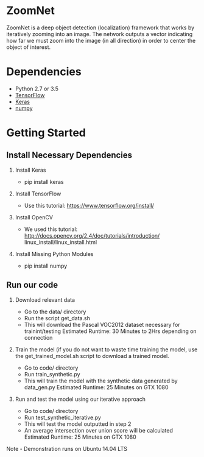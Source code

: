 # ZoomNet 

ZoomNet is a deep object detection (localization) framework that works by iteratively zooming into an image. 
The network outputs a vector indicating how far we must zoom into the image (in all direction) in order to center the object of interest. 

# Dependencies

* Python 2.7 or 3.5
* [TensorFlow](https://www.tensorflow.org/) 
* [Keras](https://keras.io/)
* [numpy](https://pypi.python.org/pypi/numpy)

# Getting Started

## Install Necessary Dependencies
1) Install Keras
    - pip install keras

2) Install TensorFlow
    - Use this tutorial: https://www.tensorflow.org/install/

3) Install OpenCV
    - We used this tutorial: http://docs.opencv.org/2.4/doc/tutorials/introduction/
        linux_install/linux_install.html

4) Install Missing Python Modules
    - pip install numpy

## Run our code
1) Download relevant data
    - Go to the data/ directory
    - Run the script get_data.sh
    - This will download the Pascal VOC2012 dataset necessary for trainint/testing
    Estimated Runtime: 30 Minutes to 2Hrs depending on connection

2) Train the model (if you do not want to waste time training the model, use the
            get_trained_model.sh script to download a trained model.
    - Go to code/ directory
    - Run train_synthetic.py
    - This will train the model with the synthetic data generated by data_gen.py
    Estimated Runtime: 25 Minutes on GTX 1080

3) Run and test the model using our iterative approach
    - Go to code/ directory
    - Run test_synthetic_iterative.py
    - This will test the model outputted in step 2
    - An average intersection over union score will be calculated
    Estimated Runtime: 25 Minutes on GTX 1080

Note - Demonstration runs on Ubuntu 14.04 LTS

